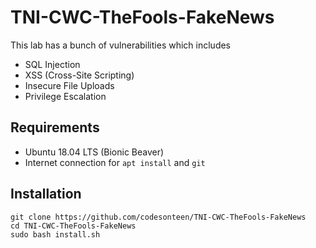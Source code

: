 # TNI-CWC-TheFools-FakeNews
This lab has a bunch of vulnerabilities which includes 
- SQL Injection
- XSS (Cross-Site Scripting)
- Insecure File Uploads
- Privilege Escalation

## Requirements
- Ubuntu 18.04 LTS (Bionic Beaver)
- Internet connection for `apt install` and `git`

## Installation

```
git clone https://github.com/codesonteen/TNI-CWC-TheFools-FakeNews
cd TNI-CWC-TheFools-FakeNews
sudo bash install.sh
```
